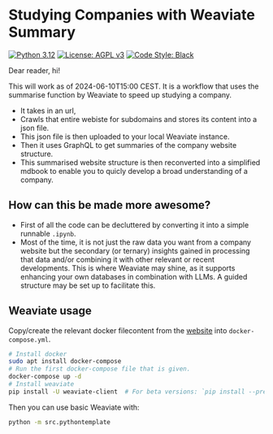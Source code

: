 # Studying Companies with Weaviate Summary
[![Python 3.12][python_badge]](https://www.python.org/downloads/release/python-3120/)
[![License: AGPL v3][agpl3_badge]](https://www.gnu.org/licenses/agpl-3.0)
[![Code Style: Black][black_badge]](https://github.com/ambv/black)

Dear reader, hi! 

This will work as of 2024-06-10T15:00 CEST. It is a workflow that uses the summarise function by Weaviate to speed up studying a company.
- It takes in an url,
- Crawls that entire webiste for subdomains and stores its content into a json file.
- This json file is then uploaded to your local Weaviate instance.
- Then it uses GraphQL to get summaries of the company website structure.
- This summarised website structure is then reconverted into a simplified mdbook to enable you to quicly develop a broad understanding of a company.

## How can this be made more awesome?
 - First of all the code can be decluttered by converting it into a simple runnable `.ipynb`.
 - Most of the time, it is not just the raw data you want from a company website but the secondary (or ternary) insights gained in processing that data and/or combining it with other relevant or recent developments. This is where Weaviate may shine, as it supports enhancing your own databases in combination with LLMs. A guided structure may be set up to facilitate this.


## Weaviate usage

Copy/create the relevant docker filecontent from the [website](https://weaviate.io/developers/weaviate/modules/reader-generator-modules/sum-transformers) into `docker-compose.yml`.

```sh
# Install docker
sudo apt install docker-compose
# Run the first docker-compose file that is given.
docker-compose up -d
# Install weaviate
pip install -U weaviate-client  # For beta versions: `pip install --pre -U "weaviate-client==4.*"`
```

Then you can use basic Weaviate with:
```sh
python -m src.pythontemplate
```

[agpl3_badge]: https://img.shields.io/badge/License-AGPL_v3-blue.svg
[black_badge]: https://img.shields.io/badge/code%20style-black-000000.svg
[python_badge]: https://img.shields.io/badge/python-3.6-blue.svg
